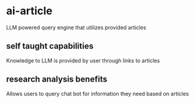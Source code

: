 # ai-article
LLM powered query engine that utilizes provided articles

## self taught capabilities
Knowledge to LLM is provided by user through links to articles

## research analysis benefits
Allows users to query chat bot for information they need based on articles